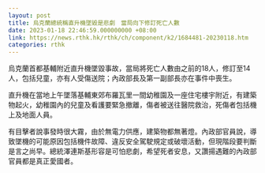 ```yaml
---
layout: post
title: 烏克蘭總統稱直升機墜毀是悲劇　當局向下修訂死亡人數
date: 2023-01-18 22:46:59.000000000 +08:00
link: https://news.rthk.hk/rthk/ch/component/k2/1684481-20230118.htm
categories: rthk
---
```


烏克蘭首都基輔附近直升機墜毀事故，當局將死亡人數由之前的18人，修訂至14人，包括兒童，亦有人受傷送院；內政部長及第一副部長亦在事件中喪生。

直升機在當地上午墜落基輔東郊布羅瓦里一間幼稚園及一座住宅樓宇附近，有建築物起火，幼稚園內的兒童及看護要緊急撤離，傷者被送往醫院救治，死傷者包括機上及地面人員。

有目擊者說事發時很大霧，由於無電力供應，建築物都無著燈。內政部官員說，導致墜機的可能原因包括機件故障、違反安全駕駛規定或破壞活動，但現階段要判斷是言之尚早。總統澤連斯基形容是可怕悲劇，希望死者安息，又讚揚遇難的內政部官員都是真正愛國者。
